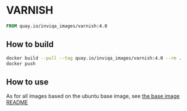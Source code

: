 # VARNISH

```Dockerfile
FROM quay.io/inviqa_images/varnish:4.0
```

## How to build
```bash
docker build --pull --tag quay.io/inviqa_images/varnish:4.0 --rm .
docker push
```

## How to use

As for all images based on the ubuntu base image, see
[the base image README](../../ubuntu/16.04/README.md)
